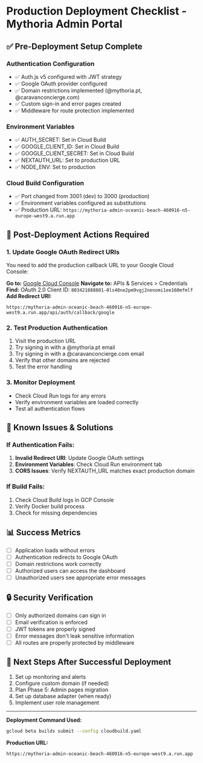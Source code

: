 # Production Deployment Checklist - Mythoria Admin Portal

## ✅ Pre-Deployment Setup Complete

### Authentication Configuration
- ✅ Auth.js v5 configured with JWT strategy
- ✅ Google OAuth provider configured
- ✅ Domain restrictions implemented (@mythoria.pt, @caravanconcierge.com)
- ✅ Custom sign-in and error pages created
- ✅ Middleware for route protection implemented

### Environment Variables
- ✅ AUTH_SECRET: Set in Cloud Build
- ✅ GOOGLE_CLIENT_ID: Set in Cloud Build
- ✅ GOOGLE_CLIENT_SECRET: Set in Cloud Build  
- ✅ NEXTAUTH_URL: Set to production URL
- ✅ NODE_ENV: Set to production

### Cloud Build Configuration
- ✅ Port changed from 3001 (dev) to 3000 (production)
- ✅ Environment variables configured as substitutions
- ✅ Production URL: `https://mythoria-admin-oceanic-beach-460916-n5-europe-west9.a.run.app`

## 🔧 Post-Deployment Actions Required

### 1. Update Google OAuth Redirect URIs
You need to add the production callback URL to your Google Cloud Console:

**Go to:** [Google Cloud Console](https://console.cloud.google.com/)
**Navigate to:** APIs & Services > Credentials
**Find:** OAuth 2.0 Client ID: `803421888801-0ls40ne2pm9vgj2nenomi1ee160mfmlf`
**Add Redirect URI:** 
```
https://mythoria-admin-oceanic-beach-460916-n5-europe-west9.a.run.app/api/auth/callback/google
```

### 2. Test Production Authentication
1. Visit the production URL
2. Try signing in with a @mythoria.pt email
3. Try signing in with a @caravanconcierge.com email
4. Verify that other domains are rejected
5. Test the error handling

### 3. Monitor Deployment
- Check Cloud Run logs for any errors
- Verify environment variables are loaded correctly
- Test all authentication flows

## 🚨 Known Issues & Solutions

### If Authentication Fails:
1. **Invalid Redirect URI**: Update Google OAuth settings
2. **Environment Variables**: Check Cloud Run environment tab
3. **CORS Issues**: Verify NEXTAUTH_URL matches exact production domain

### If Build Fails:
1. Check Cloud Build logs in GCP Console
2. Verify Docker build process
3. Check for missing dependencies

## 📊 Success Metrics
- [ ] Application loads without errors
- [ ] Authentication redirects to Google OAuth
- [ ] Domain restrictions work correctly
- [ ] Authorized users can access the dashboard
- [ ] Unauthorized users see appropriate error messages

## 🔒 Security Verification
- [ ] Only authorized domains can sign in
- [ ] Email verification is enforced
- [ ] JWT tokens are properly signed
- [ ] Error messages don't leak sensitive information
- [ ] All routes are properly protected by middleware

## 📝 Next Steps After Successful Deployment
1. Set up monitoring and alerts
2. Configure custom domain (if needed)
3. Plan Phase 5: Admin pages migration
4. Set up database adapter (when ready)
5. Implement user role management

---

**Deployment Command Used:**
```bash
gcloud beta builds submit --config cloudbuild.yaml
```

**Production URL:**
```
https://mythoria-admin-oceanic-beach-460916-n5-europe-west9.a.run.app
```
